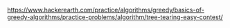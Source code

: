 https://www.hackerearth.com/practice/algorithms/greedy/basics-of-greedy-algorithms/practice-problems/algorithm/tree-tearing-easy-contest/
